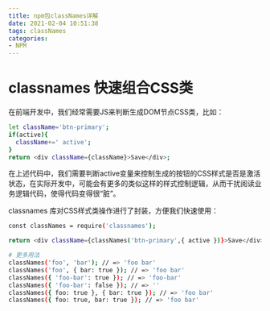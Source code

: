 ```yaml
---
title: npm包classNames详解
date: 2021-02-04 10:51:38
tags: classNames
categories: 
- NPM
---
```


# classnames 快速组合CSS类
在前端开发中，我们经常需要JS来判断生成DOM节点CSS类，比如：
``` bash 
let className='btn-primary';
if(active){
  className+=' active';
}
return <div className={className}>Save</div>;
```
在上述代码中，我们需要判断active变量来控制生成的按钮的CSS样式是否是激活状态，在实际开发中，可能会有更多的类似这样的样式控制逻辑，从而干扰阅读业务逻辑代码，使得代码变得很“脏”。

classnames 库对CSS样式类操作进行了封装，方便我们快速使用：

``` bash 
const classNames = require('classnames');

return <div className={classNames('btn-primary',{ active })}>Save</div>;

# 更多用法
classNames('foo', 'bar'); // => 'foo bar' 
classNames('foo', { bar: true }); // => 'foo bar' 
classNames({ 'foo-bar': true }); // => 'foo-bar' 
classNames({ 'foo-bar': false }); // => '' 
classNames({ foo: true }, { bar: true }); // => 'foo bar' 
classNames({ foo: true, bar: true }); // => 'foo bar' 

```





